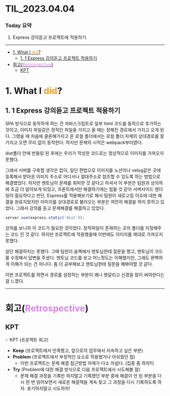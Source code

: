 # TIL_2023.04.04

### Today 요약

1. Express 강의듣고 프로젝트에 적용하기

---

- [1. What I <span style="color: #e2a029">did</span>?](#1-what-i--span-style--color---e2a029--did--span--)
  * [1. 1 Express 강의듣고 프로젝트 적용하기](#1-1-express---------------)
- [회고(<span style="color: #d984e9">Retrospective</span>)](#----span-style--color---d984e9--retrospective--span--)
  * [KPT](#kpt)


# 1. What I <span style="color: #e2a029">did</span>?

## 1. 1 Express 강의듣고 프로젝트 적용하기

SPA 방식으로 동작하게 하는 건 자바스크립트로 일부 html 코드를 동적으로 추가하는 것이고, 이미지 파일같은 정적인 파일을 가지고 올 때는 정해진 경로에서 가지고 오게 된다. 그랬을 때 처음에 클론해가지고 온 로컬 폴더에서는 로컬 폴더 자체의 상대경로를 잘 가지고 오면 무리 없이 동작한다. 하지만 문제의 시작은 webpack부터였다. 

dist폴더 안에 번들링 된 후에는 우리가 작성한 코드로는 정상적으로 이미지를 가져오지 못했다. 

그래서 서버를 구축할 생각은 없이, 일단 편법으로 이미지를 노션이나 velog같은 곳에 등록해서 받아온 이미지 주소로 어디서나 절대주소로 참조할 수 있도록 하는 방법으로 해결했었다. 하지만 멘토님이 문제를 회피한 것 같다고 하셔서 이 부분은 팀원과 상의하에 조금 더 알아보게 되었고, 프론트에서만 해결하기에는 힘들 것 같아 서버사이드 렌더링이 필요하다고 판단, Express를 적용해보기로 해서 팀원이 새로고침 이슈에 대한 해결을 완료지었지만 이미지를 상대경로로 불러오는 부분은 여전히 해결을 하지 못하고 있었다. 그래서 강의를 듣고 문제해결를 해결하고 있었다. 

```jsx
server.use(express.static('dist'));
```

강의를 보니까 이 코드가 필요한 것이었다. 정적파일이 존재하는 곳의 폴더를 지정해주는 코드 인 것 같다. 하지만 프로젝트에 적용했을때 이번에도 이미지를 제대로 가져오지 못했다. 

일단 해결하지는 못했다. 그때 팀원이 슬랙에서 멘토님한테 질문을 했고, 멘토님이 코드를 수정해서 답변을 주셨다. 멘토님 코드를 보고 어느정도는 이해했지만, 그래도 완벽하게 이해가 되는 건 아니다. 좀 더 공부해보고 멘토님한테 질문을 해봐야할 것 같다. 

이번 프로젝트를 하면서 경로를 설정하는 부분이 꽤나 헷갈리고 신경을 많이 써야한다는 걸 느꼈다. 

---

# 회고(<span style="color: #d984e9">Retrospective</span>)

## KPT

💡 KPT (프로젝트 회고)
>
- **Keep** (프로젝트에서 만족했고, 앞으로의 업무에서 지속하고 싶은 부분)
- **Problem** (프로젝트에서 부정적인 요소로 작용했거나 아쉬웠던 점)
    - 이번 프로젝트는 문제 해결 접근방법 자체가 다소 아쉽다. (집중 좀 하자!!)
- **Try** (Problem에 대한 해결 방식으로 다음 프로젝트에서 시도해볼 점)
    - 문제 해결 과정을 기록만 하지말고 기록했던 부분 중에 해결이 안 된 부분을 다시 한 번 읽어보면서 새로운 해결책을 계속 찾고 그 과정을 다시 기록하도록 하자. 포기하지말고 시도하자!